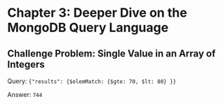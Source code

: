 # Chapter 3: Deeper Dive on the MongoDB Query Language
## Challenge Problem: Single Value in an Array of Integers
Query:
``` {"results": {$elemMatch: {$gte: 70, $lt: 80} }} ```

Answer:
``` 744 ```